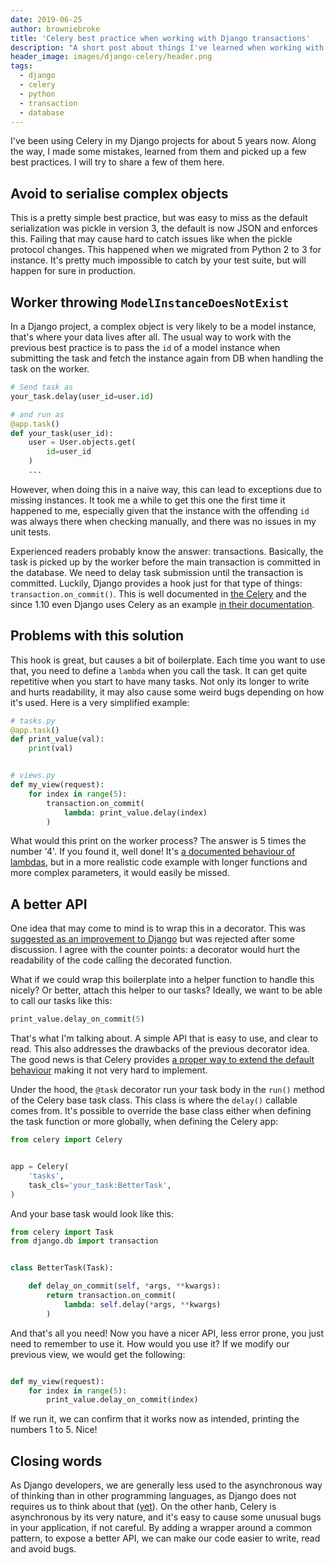 ```yaml
---
date: 2019-06-25
author: browniebroke
title: 'Celery best practice when working with Django transactions'
description: "A short post about things I've learned when working with Celery in a Django project and a tip to avoid a common pitfall with DB transactions."
header_image: images/django-celery/header.png
tags:
  - django
  - celery
  - python
  - transaction
  - database
---
```


I've been using Celery in my Django projects for about 5 years now. Along the way, I made some mistakes, learned from them and picked up a few best practices. I will try to share a few of them here.

## Avoid to serialise complex objects

This is a pretty simple best practice, but was easy to miss as the default serialization was pickle in version 3, the default is now JSON and enforces this. Failing that may cause hard to catch issues like when the pickle protocol changes. This happened when we migrated from Python 2 to 3 for instance. It's pretty much impossible to catch by your test suite, but will happen for sure in production.

## Worker throwing `ModelInstanceDoesNotExist`

In a Django project, a complex object is very likely to be a model instance, that's where your data lives after all. The usual way to work with the previous best practice is to pass the `id` of a model instance when submitting the task and fetch the instance again from DB when handling the task on the worker.

```python
# Send task as
your_task.delay(user_id=user.id)

# and run as
@app.task()
def your_task(user_id):
    user = User.objects.get(
        id=user_id
    )
    ...
```

However, when doing this in a naive way, this can lead to exceptions due to missing instances. It took me a while to get this one the first time it happened to me, especially given that the instance with the offending `id` was always there when checking manually, and there was no issues in my unit tests.

Experienced readers probably know the answer: transactions. Basically, the task is picked up by the worker before the main transaction is committed in the database. We need to delay task submission until the transaction is committed. Luckily, Django provides a hook just for that type of things: `transaction.on_commit()`. This is well documented in [the Celery](http://docs.celeryproject.org/en/latest/userguide/tasks.html?highlight=on_commit#database-transactions) and the since 1.10 even Django uses Celery as an example [in their documentation](https://docs.djangoproject.com/en/2.2/topics/db/transactions/#django.db.transaction.on_commit).

## Problems with this solution

This hook is great, but causes a bit of boilerplate. Each time you want to use that, you need to define a `lambda` when you call the task. It can get quite repetitive when you start to have many tasks. Not only its longer to write and hurts readability, it may also cause some weird bugs depending on how it's used. Here is a very simplified example:

```python
# tasks.py
@app.task()
def print_value(val):
    print(val)


# views.py
def my_view(request):
    for index in range(5):
        transaction.on_commit(
            lambda: print_value.delay(index)
        )
```

What would this print on the worker process? The answer is 5 times the number '4'. If you found it, well done! It's [a documented behaviour of lambdas](https://docs.python.org/3/faq/programming.html#why-do-lambdas-defined-in-a-loop-with-different-values-all-return-the-same-result), but in a more realistic code example with longer functions and more complex parameters, it would easily be missed.

## A better API

One idea that may come to mind is to wrap this in a decorator. This was [suggested as an improvement to Django](https://code.djangoproject.com/ticket/29557) but was rejected after some discussion. I agree with the counter points: a decorator would hurt the readability of the code calling the decorated function.

What if we could wrap this boilerplate into a helper function to handle this nicely? Or better, attach this helper to our tasks? Ideally, we want to be able to call our tasks like this:

```python
print_value.delay_on_commit(5)
```

That's what I'm talking about. A simple API that is easy to use, and clear to read. This also addresses the drawbacks of the previous decorator idea. The good news is that Celery provides [a proper way to extend the default behaviour](http://docs.celeryproject.org/en/latest/userguide/tasks.html#custom-task-classes) making it not very hard to implement.

Under the hood, the `@task` decorator run your task body in the `run()` method of the Celery base task class. This class is where the `delay()` callable comes from. It's possible to override the base class either when defining the task function or more globally, when defining the Celery app:

```python
from celery import Celery


app = Celery(
    'tasks',
    task_cls='your_task:BetterTask',
)
```

And your base task would look like this:

```python
from celery import Task
from django.db import transaction


class BetterTask(Task):

    def delay_on_commit(self, *args, **kwargs):
        return transaction.on_commit(
            lambda: self.delay(*args, **kwargs)
        )
```

And that's all you need! Now you have a nicer API, less error prone, you just need to remember to use it. How would you use it? If we modify our previous view, we would get the following:

```python

def my_view(request):
    for index in range(5):
        print_value.delay_on_commit(index)
```

If we run it, we can confirm that it works now as intended, printing the numbers 1 to 5. Nice!

## Closing words

As Django developers, we are generally less used to the asynchronous way of thinking than in other programming languages, as Django does not requires us to think about that ([yet](https://www.aeracode.org/2018/06/04/django-async-roadmap/)). On the other hanb, Celery is asynchronous by its very nature, and it's easy to cause some unusual bugs in your application, if not careful. By adding a wrapper around a common pattern, to expose a better API, we can make our code easier to write, read and avoid bugs.
